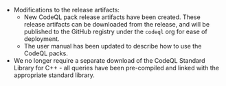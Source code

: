  - Modifications to the release artifacts:
   - New CodeQL pack release artifacts have been created. These release artifacts can be downloaded from the release, and will be published to the GitHub registry under the `codeql` org for ease of deployment.
   - The user manual has been updated to describe how to use the CodeQL packs.
 - We no longer require a separate download of the CodeQL Standard Library for C++ - all queries have been pre-compiled and linked with the appropriate standard library.